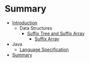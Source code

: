 # Summary

* [Introduction](README.md)
   * Data Structures
       * [Suffix Tree and Suffix Array](suffix_tree_and_suffix_array.md)
           * [Suffix Array](suffix_array.md)
* Java
   * [Language Specification](java_language_specification.md)
* [Summary](SUMMARY.md)


